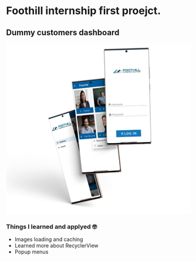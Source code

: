 # Foothill internship first proejct.
## Dummy customers dashboard
![](images/showcase.jpeg)

### Things I learned and applyed :nerd_face:	
- Images loading and caching 
- Learned more about RecyclerView
- Popup menus
